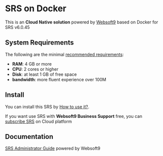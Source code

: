 # SRS on Docker  

This is an **Cloud Native solution** powered by [Websoft9](https://www.websoft9.com) based on Docker for SRS v6.0.45

## System Requirements

The following are the minimal [recommended requirements](https://github.com/onlyoffice/docker#recommended-system-requirements):

* **RAM**: 4 GB or more
* **CPU**: 2 cores or higher
* **Disk**: at least 1 GB of free space
* **bandwidth**: more fluent experience over 100M  

## Install

You can install this SRS by [How to use it?](https://github.com/Websoft9/docker-library#how-to-use-it).   

If you want use SRS with **Websoft9 Business Support** free, you can [subscribe SRS](https://www.websoft9.com/apps) on Cloud platform

## Documentation

[SRS Administrator Guide](https://support.websoft9.com/docs/srs) powered by Websoft9
